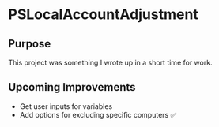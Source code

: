 # PSLocalAccountAdjustment
 
## **Purpose**
This project was something I wrote up in a short time for work.

## **Upcoming Improvements**
- Get user inputs for variables
- Add options for excluding specific computers :white_check_mark:
